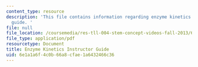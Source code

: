 ```yaml
---
content_type: resource
description: 'This file contains information regarding enzyme kinetics instructor
  guide. '
file: null
file_location: /coursemedia/res-tll-004-stem-concept-videos-fall-2013/6e1a1a6f4c0b66a8cfae1a6432466c36_MITRES_TLL-004F13_EnzGuide.pdf
file_type: application/pdf
resourcetype: Document
title: Enzyme Kinetics Instructor Guide
uid: 6e1a1a6f-4c0b-66a8-cfae-1a6432466c36
---
```

